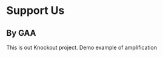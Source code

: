 Support Us
====================

By GAA
---------------------

This is out Knockout project. Demo example of amplification